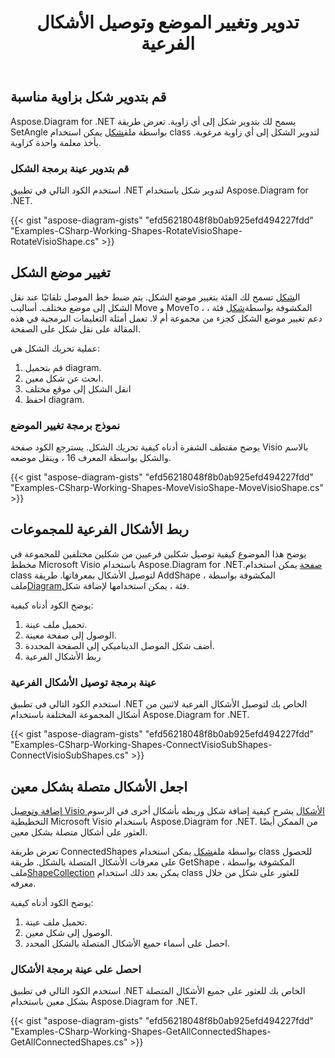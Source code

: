 ﻿---
title: تدوير وتغيير الموضع وتوصيل الأشكال الفرعية
type: docs
weight: 30
url: /ar/net/rotate-change-the-position-and-connect-sub-shapes/
description: يشرح هذا القسم كيفية تدوير شكل visio باستخدام Aspose.Diagram.
---
## **قم بتدوير شكل بزاوية مناسبة**
 Aspose.Diagram for .NET يسمح لك بتدوير شكل إلى أي زاوية. تعرض طريقة SetAngle بواسطة ملف[شكل](http://www.aspose.com/api/net/diagram/aspose.diagram/shape) يمكن استخدام class لتدوير الشكل إلى أي زاوية مرغوبة. يأخذ معلمة واحدة كزاوية.
### **قم بتدوير عينة برمجة الشكل**
استخدم الكود التالي في تطبيق .NET لتدوير شكل باستخدام Aspose.Diagram for .NET.

{{< gist "aspose-diagram-gists" "efd56218048f8b0ab925efd494227fdd" "Examples-CSharp-Working-Shapes-RotateVisioShape-RotateVisioShape.cs" >}}
## **تغيير موضع الشكل**
 ال[شكل](http://www.aspose.com/api/net/diagram/aspose.diagram/shape) تسمح لك الفئة بتغيير موضع الشكل. يتم ضبط خط الموصل تلقائيًا عند نقل الشكل إلى موضع مختلف. أساليب Move و MoveTo ، المكشوفة بواسطة[شكل](http://www.aspose.com/api/net/diagram/aspose.diagram/shape) فئة ، دعم تغيير موضع الشكل كجزء من مجموعة أم لا. تعمل أمثلة التعليمات البرمجية في هذه المقالة على نقل شكل على الصفحة.

عملية تحريك الشكل هي:

1. قم بتحميل diagram.
1. ابحث عن شكل معين.
1. انقل الشكل إلى موقع مختلف
1. احفظ diagram.
### **نموذج برمجة تغيير الموضع**
يوضح مقتطف الشفرة أدناه كيفية تحريك الشكل. يسترجع الكود صفحة Visio بالاسم والشكل بواسطة المعرف 16 ، وينقل موضعه.

{{< gist "aspose-diagram-gists" "efd56218048f8b0ab925efd494227fdd" "Examples-CSharp-Working-Shapes-MoveVisioShape-MoveVisioShape.cs" >}}
## **ربط الأشكال الفرعية للمجموعات**
 يوضح هذا الموضوع كيفية توصيل شكلين فرعيين من شكلين مختلفين للمجموعة في مخطط Microsoft Visio باستخدام Aspose.Diagram for .NET.[صفحة](http://www.aspose.com/api/net/diagram/aspose.diagram/page) يمكن استخدام class لتوصيل الأشكال بمعرفاتها. طريقة AddShape ، المكشوفة بواسطة ملف[Diagram](http://www.aspose.com/api/net/diagram/aspose.diagram/diagram)فئة ، يمكن استخدامها لإضافة شكل.

يوضح الكود أدناه كيفية:

1. تحميل ملف عينة.
1. الوصول إلى صفحة معينة.
1. أضف شكل الموصل الديناميكي إلى الصفحة المحددة.
1. ربط الأشكال الفرعية
### **عينة برمجة توصيل الأشكال الفرعية**
استخدم الكود التالي في تطبيق .NET الخاص بك لتوصيل الأشكال الفرعية لاثنين من أشكال المجموعة المختلفة باستخدام Aspose.Diagram for .NET.

{{< gist "aspose-diagram-gists" "efd56218048f8b0ab925efd494227fdd" "Examples-CSharp-Working-Shapes-ConnectVisioSubShapes-ConnectVisioSubShapes.cs" >}}
## **اجعل الأشكال متصلة بشكل معين**
[إضافة وتوصيل Visio الأشكال](https://docs.aspose.com/diagram/net/add-retrieve-copy-and-read-visio-shape-data/) يشرح كيفية إضافة شكل وربطه بأشكال أخرى في الرسوم التخطيطية Microsoft Visio باستخدام Aspose.Diagram for .NET. من الممكن أيضًا العثور على أشكال متصلة بشكل معين.

 تعرض طريقة ConnectedShapes بواسطة ملف[شكل](http://www.aspose.com/api/net/diagram/aspose.diagram/shape) يمكن استخدام class للحصول على معرفات الأشكال المتصلة بالشكل. طريقة GetShape ، المكشوفة بواسطة ملف[ShapeCollection](http://www.aspose.com/api/net/diagram/aspose.diagram/shapecollection) يمكن بعد ذلك استخدام class للعثور على شكل من خلال معرفه.

يوضح الكود أدناه كيفية:

1. تحميل ملف عينة.
1. الوصول إلى شكل معين.
1. احصل على أسماء جميع الأشكال المتصلة بالشكل المحدد.
### **احصل على عينة برمجة الأشكال**
استخدم الكود التالي في تطبيق .NET الخاص بك للعثور على جميع الأشكال المتصلة بشكل معين باستخدام Aspose.Diagram for .NET.

{{< gist "aspose-diagram-gists" "efd56218048f8b0ab925efd494227fdd" "Examples-CSharp-Working-Shapes-GetAllConnectedShapes-GetAllConnectedShapes.cs" >}}
